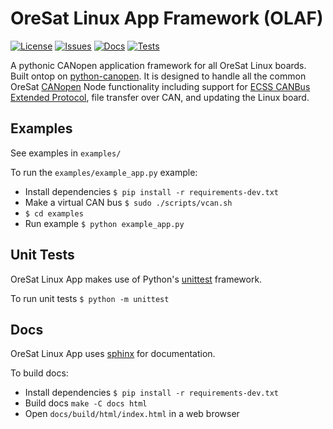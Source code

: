 # OreSat Linux App Framework (OLAF)

[![License](https://img.shields.io/github/license/oresat/oresat-olaf)](./LICENSE)
[![Issues](https://img.shields.io/github/issues/oresat/oresat-olaf)](https://github.com/oresat/oresat-olaf/issues)
[![Docs](https://readthedocs.org/projects/oresat-olaf/badge/?version=latest)](https://oresat-olaf.readthedocs.io/en/latest/?badge=latest)
[![Tests](https://github.com/oresat/oresat-olaf/actions/workflows/tests.yaml/badge.svg)](https://github.com/oresat/oresat-olaf/actions/workflows/tests.yaml)

A pythonic CANopen application framework for all OreSat Linux boards. Built
ontop on [python-canopen]. It is designed to handle all the common OreSat
[CANopen] Node functionality including support for [ECSS CANBus Extended
Protocol], file transfer over CAN, and updating the Linux board.

## Examples

See examples in `examples/`

To run the `examples/example_app.py` example:

- Install dependencies `$ pip install -r requirements-dev.txt`
- Make a virtual CAN bus `$ sudo ./scripts/vcan.sh`
- `$ cd examples`
- Run example `$ python example_app.py`

## Unit Tests

OreSat Linux App makes use of Python's [unittest] framework.

To run unit tests `$ python -m unittest`

## Docs

OreSat Linux App uses [sphinx] for documentation.

To build docs:

- Install dependencies `$ pip install -r requirements-dev.txt`
- Build docs `make -C docs html`
- Open `docs/build/html/index.html` in a web browser

<!-- References -->
[unittest]:https://docs.python.org/3/library/unittest.html#module-unittest
[sphinx]:https://www.sphinx-doc.org/en/master/
[python-canopen]:https://github.com/christiansandberg/canopen
[CANopen]:https://www.can-cia.org/canopen
[ECSS CANBus Extended Protocol]:https://ecss.nl/standard/ecss-e-st-50-15c-space-engineering-canbus-extension-protocol-1-may-2015/
